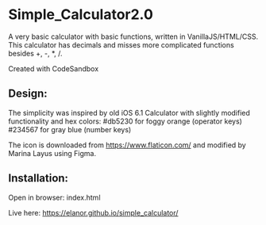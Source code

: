 # Simple_Calculator2.0

A very basic calculator with basic functions, written in VanillaJS/HTML/CSS. This calculator has decimals and misses more complicated functions besides +, -, *, /. 

Created with CodeSandbox

## Design:

The simplicity was inspired by old iOS 6.1 Calculator with slightly modified functionality and hex colors: 
#db5230 for foggy orange (operator keys)
#234567 for gray blue (number keys)

The icon is downloaded from https://www.flaticon.com/ and modified by Marina Layus using Figma.

## Installation:

Open in browser: index.html

Live here: https://elanor.github.io/simple_calculator/
